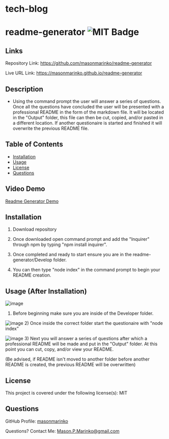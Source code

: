 # tech-blog

# readme-generator ![MIT Badge](https://img.shields.io/badge/License-MIT-brightgreen)

## Links

Repository Link: https://github.com/masonmarinko/readme-generator

Live URL Link: https://masonmarinko.github.io/readme-generator

## Description
- Using the command prompt the user will answer a series of questions. Once all the questions have concluded the user will be presented with a professional README in the form of the markdown file. It will be located in the "Output" folder, this file can then be cut, copied, and/or pasted in a different location. If another questionaire is started and finished it will overwrite the previous README file.

## Table of Contents
* [Installation](#installation)
* [Usage](#usage)
* [License](#license)
* [Questions](#questions)

## Video Demo
[Readme Generator Demo](https://youtu.be/Rhb7cylB70U "Readme Generator Demo")

## Installation
1) Download repository

2) Once downloaded open command prompt and add the "Inquirer" through npm by typing "npm install inquirer".

3) Once completed and ready to start ensure you are in the readme-generator/Develop folder.

4) You can then type "node index" in the command prompt to begin your README creation.

## Usage (After Installation)

![image](./Develop/assets/filepath.jpg)
1) Before beginning make sure you are inside of the Developer folder.

![image](./Develop/assets/node_index.jpg)
2) Once inside the correct folder start the questionaire with "node index"

![image](./Develop/assets/questions.jpg)
3) Next you will answer a series of questions after which a professional README will be made and put in the "Output" folder. At this point you can cut, copy, and/or view your README.

(Be advised, if README isn't moved to another folder before another README is created, the previous README will be overwritten)


## License
This project is covered under the following license(s):
MIT

## Questions

GitHub Profile: [masonmarinko](https://github.com/masonmarinko)

Questions? Contact Me: <Mason.P.Marinko@gmail.com>
